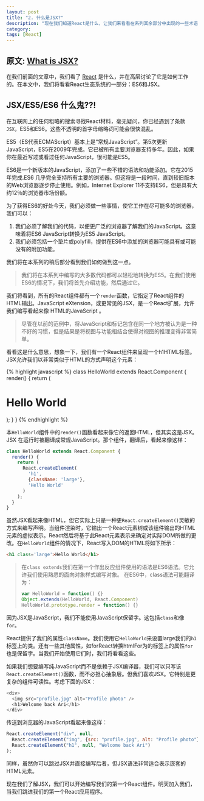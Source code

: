 ```yaml
---
layout: post
title: "2. 什么是JSX?"
description: "现在我们知道React是什么，让我们来看看在系列其余部分中出现的一些术语和概念。"
category: 
tags: [React]
---
```



## 原文: [What is JSX?](https://www.fullstackreact.com/30-days-of-react/day-2/)

在我们前面的文章中，我们看了 [React](https://facebook.github.io/react/) 是什么，并在高层讨论了它是如何工作的。在本文中，我们将看看React生态系统的一部分：ES6和JSX。

## JSX/ES5/ES6 什么鬼??!

在互联网上的任何粗略的搜索寻找React材料，毫无疑问，你已经遇到了条款`JSX`，ES5和ES6。这些不透明的首字母缩略词可能会很快混乱。

ES5（ES代表ECMAScript）基本上是“常规JavaScript”。第5次更新JavaScript，ES5在2009年完成。它已被所有主要浏览器支持多年。因此，如果你在最近写过或看过任何JavaScript，很可能是ES5。

ES6是一个新版本的JavaScript，添加了一些不错的语法和功能添加。它在2015年完成.ES6 几乎完全支持所有主要的浏览器。但这将是一段时间，直到较旧版本的Web浏览器逐步停止使用。例如，Internet Explorer 11不支持ES6，但是具有大约12％的浏览器市场份额。


为了获得ES6的好处今天，我们必须做一些事情，使它工作在尽可能多的浏览器，我们可以：

1. 我们必须了解我们的代码，以便更广泛的浏览器了解我们的JavaScript。这意味着将ES6 JavaScript转换为ES5 JavaScript。
1. 我们必须包括一个垫片或polyfill，提供在ES6中添加的浏览器可能具有或可能没有的附加功能。
   
我们将在本系列的稍后部分看到我们如何做到这一点。

> 我们将在本系列中编写的大多数代码都可以轻松地转换为ES5。在我们使用ES6的情况下，我们将首先介绍功能，然后通过它。

我们将看到，所有的React组件都有一个`render`函数，它指定了React组件的HTML输出。JavaScript eXtension，或更常见的JSX，是一个React扩展，允许我们编写看起来像 HTML的JavaScript 。

> 尽管在以前的范例中，将JavaScript和标记包含在同一个地方被认为是一种不好的习惯，但是结果是将视图与功能相结合使得对视图的推理变得非常简单。

看看这是什么意思，想象一下，我们有一个React组件来呈现一个h1HTML标签。JSX允许我们以非常类似于HTML的方式声明这个元素：

{% highlight javascript %}
class HelloWorld extends React.Component {
  render() {
    return (
      <h1 className='large'>Hello World</h1>
    );
  }
}
{% endhighlight %}

本`HelloWorld`组件中的`render()`函数看起来像它的返回HTML，但其实这是JSX。JSX 在运行时被翻译成常规JavaScript。那个组件，翻译后，看起来像这样：


```javascript
class HelloWorld extends React.Component {
  render() {
    return (
      React.createElement(
        'h1',
        {className: 'large'},
        'Hello World'
      )
    );
  }
}
```
虽然JSX看起来像HTML，但它实际上只是一种更`React.createElement()`灵敏的方式来编写声明。当组件渲染时，它输出一个React元素树或该组件输出的HTML元素的虚拟表示。React然后将基于此React元素表示来确定对实际DOM所做的更改。在`HelloWorld`组件的情况下，React写入DOM的HTML将如下所示：


```html
<h1 class='large'>Hello World</h1>
```

> 在`class extends`我们在第一个作出反应组件使用的语法是ES6语法。它允许我们使用熟悉的面向对象样式编写对象。
> 在ES6中，class语法可能翻译为：
>
> ```javascript
> var HelloWorld = function() {}
> Object.extends(HelloWorld, React.Component)
> HelloWorld.prototype.render = function() {}
> ```

因为JSX是JavaScript，我们不能使用JavaScript保留字。这包括`class`和像`for`。

React提供了我们的属性`className`。我们使用它`HelloWorld`来设置large我们的`h1`标签上的类。还有一些其他属性，如forReact转换htmlFor为的标签上的属性`for`也是保留字。当我们开始使用它们时，我们将看看这些。

如果我们想要编写纯JavaScript而不是依赖于JSX编译器，我们可以只写该`React.createElement()`函数，而不必担心抽象层。但我们喜欢JSX。它特别是更复杂的组件可读性。考虑下面的JSX：

```javascript
<div>
  <img src="profile.jpg" alt="Profile photo" />
  <h1>Welcome back Ari</h1>
</div>
```

传送到浏览器的JavaScript看起来像这样：

```javascript
React.createElement("div", null, 
  React.createElement("img", {src: "profile.jpg", alt: "Profile photo"}),
  React.createElement("h1", null, "Welcome back Ari")
);
```

同样，虽然你可以跳过JSX并直接编写后者，但JSX语法非常适合表示嵌套的HTML元素。

现在我们了解JSX，我们可以开始编写我们的第一个React组件。明天加入我们，当我们跳进我们的第一个React应用程序。
